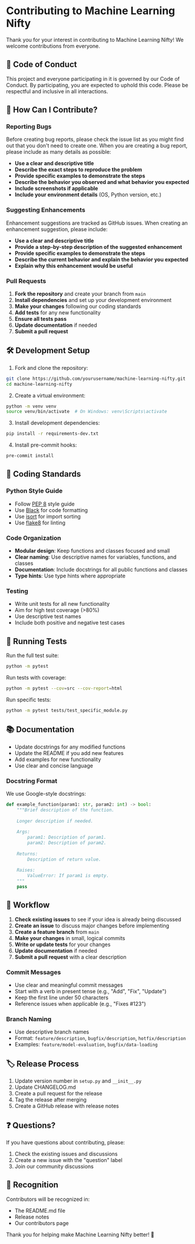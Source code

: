 # Contributing to Machine Learning Nifty

Thank you for your interest in contributing to Machine Learning Nifty! We welcome contributions from everyone.

## 🤝 Code of Conduct

This project and everyone participating in it is governed by our Code of Conduct. By participating, you are expected to uphold this code. Please be respectful and inclusive in all interactions.

## 🚀 How Can I Contribute?

### Reporting Bugs

Before creating bug reports, please check the issue list as you might find out that you don't need to create one. When you are creating a bug report, please include as many details as possible:

- **Use a clear and descriptive title**
- **Describe the exact steps to reproduce the problem**
- **Provide specific examples to demonstrate the steps**
- **Describe the behavior you observed and what behavior you expected**
- **Include screenshots if applicable**
- **Include your environment details** (OS, Python version, etc.)

### Suggesting Enhancements

Enhancement suggestions are tracked as GitHub issues. When creating an enhancement suggestion, please include:

- **Use a clear and descriptive title**
- **Provide a step-by-step description of the suggested enhancement**
- **Provide specific examples to demonstrate the steps**
- **Describe the current behavior and explain the behavior you expected**
- **Explain why this enhancement would be useful**

### Pull Requests

1. **Fork the repository** and create your branch from `main`
2. **Install dependencies** and set up your development environment
3. **Make your changes** following our coding standards
4. **Add tests** for any new functionality
5. **Ensure all tests pass**
6. **Update documentation** if needed
7. **Submit a pull request**

## 🛠️ Development Setup

1. Fork and clone the repository:
```bash
git clone https://github.com/yourusername/machine-learning-nifty.git
cd machine-learning-nifty
```

2. Create a virtual environment:
```bash
python -m venv venv
source venv/bin/activate  # On Windows: venv\Scripts\activate
```

3. Install development dependencies:
```bash
pip install -r requirements-dev.txt
```

4. Install pre-commit hooks:
```bash
pre-commit install
```

## 📝 Coding Standards

### Python Style Guide

- Follow [PEP 8](https://www.python.org/dev/peps/pep-0008/) style guide
- Use [Black](https://github.com/psf/black) for code formatting
- Use [isort](https://pycqa.github.io/isort/) for import sorting
- Use [flake8](https://flake8.pycqa.org/) for linting

### Code Organization

- **Modular design**: Keep functions and classes focused and small
- **Clear naming**: Use descriptive names for variables, functions, and classes
- **Documentation**: Include docstrings for all public functions and classes
- **Type hints**: Use type hints where appropriate

### Testing

- Write unit tests for all new functionality
- Aim for high test coverage (>80%)
- Use descriptive test names
- Include both positive and negative test cases

## 🧪 Running Tests

Run the full test suite:
```bash
python -m pytest
```

Run tests with coverage:
```bash
python -m pytest --cov=src --cov-report=html
```

Run specific tests:
```bash
python -m pytest tests/test_specific_module.py
```

## 📚 Documentation

- Update docstrings for any modified functions
- Update the README if you add new features
- Add examples for new functionality
- Use clear and concise language

### Docstring Format

We use Google-style docstrings:

```python
def example_function(param1: str, param2: int) -> bool:
    """Brief description of the function.
    
    Longer description if needed.
    
    Args:
        param1: Description of param1.
        param2: Description of param2.
        
    Returns:
        Description of return value.
        
    Raises:
        ValueError: If param1 is empty.
    """
    pass
```

## 🔄 Workflow

1. **Check existing issues** to see if your idea is already being discussed
2. **Create an issue** to discuss major changes before implementing
3. **Create a feature branch** from `main`
4. **Make your changes** in small, logical commits
5. **Write or update tests** for your changes
6. **Update documentation** if needed
7. **Submit a pull request** with a clear description

### Commit Messages

- Use clear and meaningful commit messages
- Start with a verb in present tense (e.g., "Add", "Fix", "Update")
- Keep the first line under 50 characters
- Reference issues when applicable (e.g., "Fixes #123")

### Branch Naming

- Use descriptive branch names
- Format: `feature/description`, `bugfix/description`, `hotfix/description`
- Examples: `feature/model-evaluation`, `bugfix/data-loading`

## 🏷️ Release Process

1. Update version number in `setup.py` and `__init__.py`
2. Update CHANGELOG.md
3. Create a pull request for the release
4. Tag the release after merging
5. Create a GitHub release with release notes

## ❓ Questions?

If you have questions about contributing, please:

1. Check the existing issues and discussions
2. Create a new issue with the "question" label
3. Join our community discussions

## 🙏 Recognition

Contributors will be recognized in:
- The README.md file
- Release notes
- Our contributors page

Thank you for helping make Machine Learning Nifty better! 🎉
